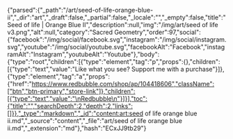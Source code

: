 {"parsed":{"_path":"/art/seed-of-life-orange-blue-ii","_dir":"art","_draft":false,"_partial":false,"_locale":"","_empty":false,"title":"Seed of life | Orange Blue II","description":null,"img":"/img/art/seed of life v3.png","alt":null,"category":"Sacred Geometry","order":97,"social":{"facebook":"/img/social/facebook.svg","instagram":"/img/social/instagram.svg","youtube":"/img/social/youtube.svg","facebookAlt":"Facebook","instagramAlt":"Instagram","youtubeAlt":"Youtube"},"body":{"type":"root","children":[{"type":"element","tag":"p","props":{},"children":[{"type":"text","value":"Like what you see? Support me with a purchase"}]},{"type":"element","tag":"a","props":{"href":"https://www.redbubble.com/shop/ap/104418606","className":["btn","btn-primary","store-link"]},"children":[{"type":"text","value":"\nRedbubble\n"}]}],"toc":{"title":"","searchDepth":2,"depth":2,"links":[]}},"_type":"markdown","_id":"content:art:seed of life orange blue ii.md","_source":"content","_file":"art/seed of life orange blue ii.md","_extension":"md"},"hash":"ECxJJ9tb29"}
